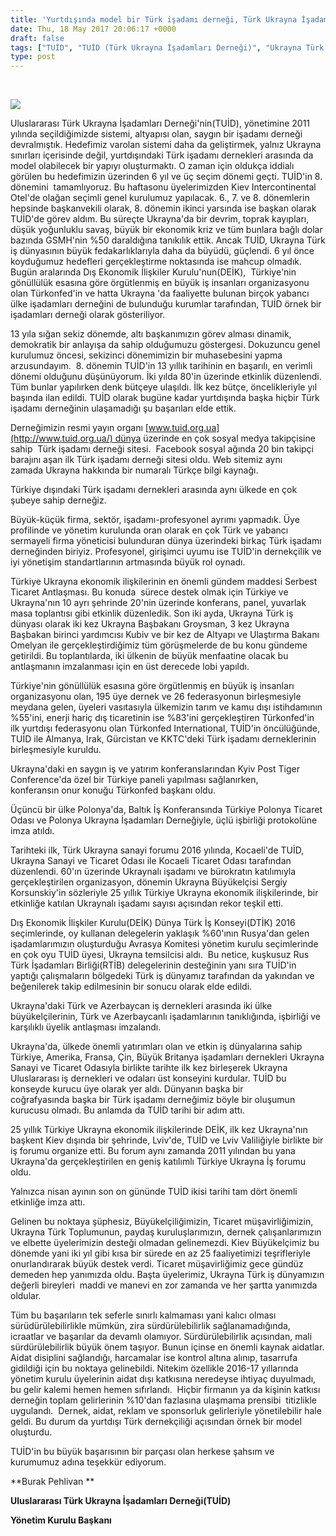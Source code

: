 ```yaml
---
title: 'Yurtdışında model bir Türk işadamı derneği, Türk Ukrayna İşadamları Derneği(TUİD)'
date: Thu, 18 May 2017 20:06:17 +0000
draft: false
tags: ["TUİD", "TUİD (Türk Ukrayna İşadamları Derneği)", "Ukrayna Türk Toplumu", "Ukrayna Türk toplumu", "Yaşam"]
type: post
---
```


 

![](http://burakpehlivan.org/wp-content/uploads/2017/05/ukrayna-universiteler-avantajlari-kopya.jpg)

Uluslararası Türk Ukrayna İşadamları Derneği'nin(TUİD), yönetimine 2011 yılında seçildiğimizde sistemi, altyapısı olan, saygın bir işadamı derneği devralmıştık. Hedefimiz varolan sistemi daha da geliştirmek, yalnız Ukrayna sınırları içerisinde değil, yurtdışındaki Türk işadamı dernekleri arasında da model olabilecek bir yapıyı oluşturmaktı. O zaman için oldukça iddialı görülen bu hedefimizin üzerinden 6 yıl ve üç seçim dönemi geçti. TUİD'in 8. dönemini  tamamlıyoruz. Bu haftasonu üyelerimizden Kiev Intercontinental Otel'de olağan seçimli genel kurulumuz yapılacak. 6., 7. ve 8. dönemlerin hepsinde başkanvekili olarak, 8. dönemin ikinci yarsında ise başkan olarak TUİD'de görev aldım. Bu süreçte Ukrayna'da bir devrim, toprak kayıpları, düşük yoğunluklu savaş, büyük bir ekonomik kriz ve tüm bunlara bağlı dolar bazında GSMH'nin %50 daraldığına tanıkılık ettik. Ancak TUİD, Ukrayna Türk iş dünyasının büyük fedakarlıklarıyla daha da büyüdü, güçlendi. 6 yıl önce koyduğumuz hedefleri gerçekleştirme noktasında ise mahcup olmadık. Bugün aralarında Dış Ekonomik İlişkiler Kurulu'nun(DEİK),  Türkiye'nin gönüllülük esasına göre örgütlenmiş en büyük iş insanları organizasyonu olan Türkonfed'in ve hatta Ukrayna 'da faaliyette bulunan birçok yabancı ülke işadamları derneğini de bulunduğu kurumlar tarafından, TUİD örnek bir işadamları derneği olarak gösteriliyor.

13 yıla sığan sekiz dönemde, altı başkanımızın görev alması dinamik, demokratik bir anlayışa da sahip olduğumuzu göstergesi. Dokuzuncu genel kurulumuz öncesi, sekizinci dönemimizin bir muhasebesini yapma arzusundayım.  8. dönemin TUİD'in 13 yıllık tarihinin en başarılı, en verimli dönemi olduğunu düşünüyorum. İki yılda 80'in üzerinde etkinlik düzenlendi. Tüm bunlar yapılırken denk bütçeye ulaşıldı. İlk kez bütçe, öncelikleriyle yıl başında ilan edildi. TUİD olarak bugüne kadar yurtdışında başka hiçbir Türk işadamı derneğinin ulaşamadığı şu başarıları elde ettik.

Derneğimizin resmi yayın organı [www.tuid.org.ua](http://www.tuid.org.ua/) dünya üzerinde en çok sosyal medya takipçisine sahip  Türk işadamı derneği sitesi.  Facebook sosyal ağında 20 bin takipçi barajını aşan ilk Türk işadamı derneği sitesi oldu. Web sitemiz aynı zamada Ukrayna hakkında bir numaralı Türkçe bilgi kaynağı.

Türkiye dışındaki Türk işadamı dernekleri arasında aynı ülkede en çok şubeye sahip derneğiz.

Büyük-küçük firma, sektör, işadamı-profesyonel ayrımı yapmadık. Üye profilinde ve yönetim kurulunda oran olarak en çok Türk ve yabancı sermayeli firma yöneticisi bulunduran dünya üzerindeki birkaç Türk işadamı derneğinden biriyiz. Profesyonel, girişimci uyumu ise TUİD'in dernekçilik ve iyi yönetişim standartlarının artmasında büyük rol oynadı.

Türkiye Ukrayna ekonomik ilişkilerinin en önemli gündem maddesi Serbest Ticaret Antlaşması. Bu konuda  sürece destek olmak için Türkiye ve Ukrayna'nın 10 ayrı şehrinde 20'nin üzerinde konferans, panel, yuvarlak masa toplantısı gibi etkinlik düzenledik. Son iki ayda, Ukrayna Türk iş dünyası olarak iki kez Ukrayna Başbakanı Groysman, 3 kez Ukrayna Başbakan birinci yardımcısı Kubiv ve bir kez de Altyapı ve Ulaştırma Bakanı Omelyan ile gerçekleştirdiğimiz tüm görüşmelerde de bu konu gündeme getirildi. Bu toplantılarda, iki ülkenin de büyük menfaatine olacak bu antlaşmanın imzalanması için en üst derecede lobi yapıldı.

Türkiye'nin gönüllülük esasına göre örgütlenmiş en büyük iş insanları organizasyonu olan, 195 üye dernek ve 26 federasyonun birleşmesiyle meydana gelen, üyeleri vasıtasıyla ülkemizin tarım ve kamu dışı istihdamının %55'ini, enerji hariç dış ticaretinin ise %83'ini gerçekleştiren Türkonfed'in ilk yurtdışı federasyonu olan Türkonfed International, TUİD'in öncülüğünde, TUİD ile Almanya, Irak, Gürcistan ve KKTC'deki Türk işadamı derneklerinin birleşmesiyle kuruldu.

Ukrayna'daki en saygın iş ve yatırım konferanslarından Kyiv Post Tiger Conference'da özel bir Türkiye paneli yapılması sağlanırken, konferansın onur konuğu Türkonfed başkanı oldu.

Üçüncü bir ülke Polonya'da, Baltık İş Konferansında Türkiye Polonya Ticaret Odası ve Polonya Ukrayna İşadamları Derneğiyle, üçlü işbirliği protokolüne imza atıldı.

Tarihteki ilk, Türk Ukrayna sanayi forumu 2016 yılında, Kocaeli'de TUİD, Ukrayna Sanayi ve Ticaret Odası ile Kocaeli Ticaret Odası tarafından düzenlendi. 60'ın üzerinde Ukraynalı işadamı ve bürokratın katılımıyla gerçekleştirilen organizasyon, dönemin Ukrayna Büyükelçisi Sergiy Korsunskiy'in sözleriyle 25 yıllık Türkiye Ukrayna ekonomik ilişkilerinde, bir etkinliğe katılan Ukraynalı işadamı sayısı açısından rekor teşkil etti.

Dış Ekonomik İlişkiler Kurulu(DEİK) Dünya Türk İş Konseyi(DTİK) 2016 seçimlerinde, oy kullanan delegelerin yaklaşık %60'ının Rusya'dan gelen işadamlarımızın oluşturduğu Avrasya Komitesi yönetim kurulu seçimlerinde en çok oyu TUİD üyesi, Ukrayna temsilcisi aldı.  Bu netice, kuşkusuz Rus Türk İşadamları Birliği(RTİB) delegelerinin desteğinin yanı sıra TUİD'in yaptığı çalışmaların bölgedeki Türk iş dünyamız tarafından da yakından ve beğenilerek takip edilmesinin bir sonucu olarak elde edildi.

Ukrayna'daki Türk ve Azerbaycan iş dernekleri arasında iki ülke büyükelçilerinin, Türk ve Azerbaycanlı işadamlarının tanıklığında, işbirliği ve karşılıklı üyelik antlaşması imzalandı.

Ukrayna'da, ülkede önemli yatırımları olan ve etkin iş dünyalarına sahip Türkiye, Amerika, Fransa, Çin, Büyük Britanya işadamları dernekleri Ukrayna Sanayi ve Ticaret Odasıyla birlikte tarihte ilk kez birleşerek Ukrayna Uluslararası iş dernekleri ve odaları üst konseyini kurdular. TUİD bu konseyde kurucu üye olarak yer aldı. Dünyanın başka bir coğrafyasında başka bir Türk işadamı derneğimiz böyle bir oluşumun kurucusu olmadı. Bu anlamda da TUİD tarihi bir adım attı.

25 yıllık Türkiye Ukrayna ekonomik ilişkilerinde DEİK, ilk kez Ukrayna'nın başkent Kiev dışında bir şehrinde, Lviv'de, TUİD ve Lviv Valiliğiyle birlikte bir iş forumu organize etti. Bu forum aynı zamanda 2011 yılından bu yana Ukrayna'da gerçekleştirilen en geniş katılımlı Türkiye Ukrayna İş forumu oldu.

Yalnızca nisan ayının son on gününde TUİD ikisi tarihi tam dört önemli etkinliğe imza attı.

Gelinen bu noktaya şüphesiz, Büyükelçiliğimizin, Ticaret müşavirliğimizin, Ukrayna Türk Toplumunun, paydaş kuruluşlarımızın, dernek çalışanlarımızın ve elbette üyelerimizin desteği olmadan gelinemezdi. Kiev Büyükelçimiz bu dönemde yani iki yıl gibi kısa bir sürede en az 25 faaliyetimizi teşrifleriyle onurlandırarak büyük destek verdi. Ticaret müşavirliğimiz gece gündüz demeden hep yanımızda oldu. Başta üyelerimiz, Ukrayna Türk iş dünyamızın değerli bireyleri  maddi ve manevi en zor zamanda ve her şartta yanımızda oldular.

Tüm bu başarıların tek seferle sınırlı kalmaması yani kalıcı olması sürüdürülebilirlikle mümkün, zira sürdürülebilirlik sağlanamadığında, icraatlar ve başarılar da devamlı olamıyor. Sürdürülebilirlik açısından, mali sürdürülebilirlik büyük önem taşıyor. Bunun içinse en önemli kaynak aidatlar. Aidat disiplini sağlandığı, harcamalar ise kontrol altına alınıp, tasarrufa gidildiği için bu noktaya gelinebildi. Nitekim özellikle 2016-17 yıllarında yönetim kurulu üyelerinin aidat dışı katkısına neredeyse ihtiyaç duyulmadı, bu gelir kalemi hemen hemen sıfırlandı.  Hiçbir firmanın ya da kişinin katkısı derneğin toplam gelirlerinin %10'dan fazlasına ulaşmama prensibi  titizlikle uygulandı.  Dernek, aidat, reklam ve sponsorluk gelirleriyle yönetilebilir hale geldi. Bu durum da yurtdışı Türk dernekçiliği açısından örnek bir model oluşturdu.

TUİD'in bu büyük başarısının bir parçası olan herkese şahsım ve kurumumuz adına teşekkür ediyorum.

**Burak Pehlivan **

**Uluslararası Türk Ukrayna İşadamları Derneği(TUİD)**

**Yönetim Kurulu Başkanı**

 

